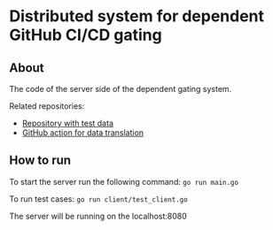 # Distributed system for dependent GitHub CI/CD gating

## About

The code of the server side of the dependent gating system.

Related repositories:
- [Repository with test data](https://github.com/polupanovaanna/github_actions_test_project)
- [GitHub action for data translation](https://github.com/polupanovaanna/parse_repo_docker_action)

## How to run

To start the server run the following command: `go run main.go`

To run test cases: `go run client/test_client.go`

The server will be running on the localhost:8080
